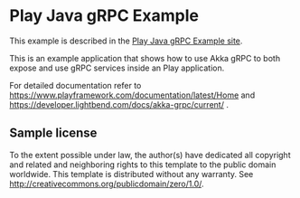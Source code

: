 # Play Java gRPC Example

This example is described in the [Play Java gRPC Example site](https://developer.lightbend.com/guides/play-java-grpc-example/).

This is an example application that shows how to use Akka gRPC to both expose and use gRPC services inside an Play application.

For detailed documentation refer to https://www.playframework.com/documentation/latest/Home and https://developer.lightbend.com/docs/akka-grpc/current/ .


## Sample license

To the extent possible under law, the author(s) have dedicated all copyright and related
and neighboring rights to this template to the public domain worldwide.
This template is distributed without any warranty. See <http://creativecommons.org/publicdomain/zero/1.0/>.

